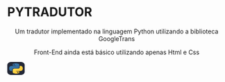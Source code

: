 <h1>PYTRADUTOR</h1>
<div align="center">
<p>Um tradutor implementado na linguagem Python utilizando a biblioteca GoogleTrans</p>
<p>Front-End ainda está básico utilizando apenas Html e Css</p>
</div>
<img align="center" alt="Kadu-Python" height="30" width="40" src="https://raw.githubusercontent.com/tandpfun/skill-icons/59059d9d1a2c092696dc66e00931cc1181a4ce1f/icons/Python-Dark.svg">
